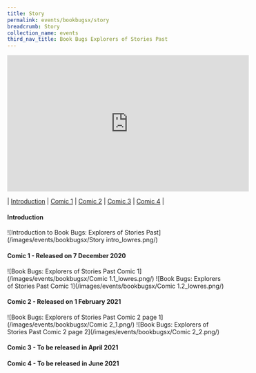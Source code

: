 ```yaml
---
title: Story
permalink: events/bookbugsx/story
breadcrumb: Story
collection_name: events
third_nav_title: Book Bugs Explorers of Stories Past
---
```


<div class="bp-youtube">
<iframe width="560" height="315" src="https://www.youtube.com/embed/NXwiyBNCeec?autoplay=1" frameborder="0" allow="accelerometer; autoplay; clipboard-write; encrypted-media; gyroscope; picture-in-picture" allowfullscreen></iframe>
</div>

| [Introduction](#introduction) | [Comic 1](#comic-1---released-on-7-december-2020) | [Comic 2](#comic-2---released-on-1-february-2021) | [Comic 3](#comic-3---to-be-released-in-april-2021) | [Comic 4](#comic-4---to-be-released-in-june-2021) |

#### Introduction

![Introduction to Book Bugs: Explorers of Stories Past](/images/events/bookbugsx/Story intro_lowres.png/)

#### Comic 1 - Released on 7 December 2020

![Book Bugs: Explorers of Stories Past Comic 1](/images/events/bookbugsx/Comic 1.1_lowres.png/)
![Book Bugs: Explorers of Stories Past Comic 1](/images/events/bookbugsx/Comic 1.2_lowres.png/)

#### Comic 2 - Released on 1 February 2021

![Book Bugs: Explorers of Stories Past Comic 2 page 1](/images/events/bookbugsx/Comic 2_1.png/)
![Book Bugs: Explorers of Stories Past Comic 2 page 2](/images/events/bookbugsx/Comic 2_2.png/)

#### Comic 3 - To be released in April 2021

#### Comic 4 - To be released in June 2021
